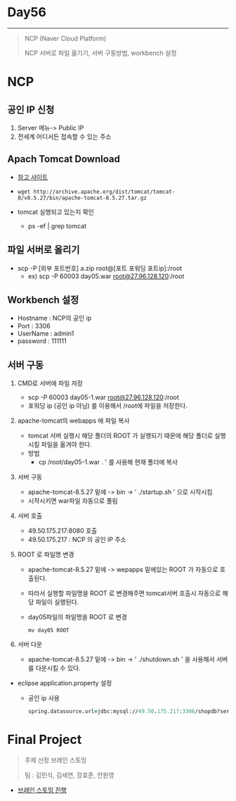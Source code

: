 # Day56

---

> NCP (Naver Cloud Platform)
>
> NCP 서버로 파일 옮기기, 서버 구동방법, workbench 설정

# NCP

## 공인 IP 신청 

1. Server 메뉴-> Public IP
2. 전세계 어디서든 접속할 수 있는 주소 

## Apach Tomcat Download

- [참고 사이트](https://cafe.naver.com/2022webservice?iframe_url=/MyCafeIntro.nhn%3Fclubid=30692828)

- ```
  wget http://archive.apache.org/dist/tomcat/tomcat-8/v8.5.27/bin/apache-tomcat-8.5.27.tar.gz
  ```

- tomcat 실행되고 있는지 확인 

  - ps -ef | grep tomcat


## 파일 서버로 올리기

- scp -P [외부 포트번호] a.zip root@[포트 포워딩 포트ip]:/root
  - ex) scp -P 60003 day05.war root@27.96.128.120:/root

## Workbench 설정

- Hostname : NCP의 공인 ip
- Port : 3306
- UserName : admin1
- password : 111111


## 서버 구동

1. CMD로 서버에 파일 저장 

   - scp -P 60003 day05-1.war root@27.96.128.120:/root
   - 포워딩 ip (공인 ip 아님) 를 이용해서 /root에 파일을 저장한다. 

2. apache-tomcat의 webapps 에 파일 복사 

   - tomcat 서버 실행시 해당 폴더의 ROOT 가 실행되기 때문에 해당 폴더로 실행시킬 파일을 옮겨야 한다. 
   - 방법
     - cp /root/day05-1.war . ' 를 사용해  현재 폴더에 복사 

3. 서버 구동 

   - apache-tomcat-8.5.27 밑에 -> bin -> ' ./startup.sh ' 으로 시작시킴
   - 시작시키면 war파일 자동으로 풀림 

4. 서버 호출 

   - 49.50.175.217:8080 호출
   - 49.50.175.217  : NCP 의 공인 IP 주소 

5. ROOT 로 파일명 변경

   - apache-tomcat-8.5.27 밑에 -> wepapps 밑에있는 ROOT 가 자동으로 호출된다. 

   - 따라서 실행할 파일명을 ROOT 로 변경해주면 tomcat서버 호출시 자동으로 해당 파일이 실행된다. 

   - day05파일의 파일명을 ROOT 로 변경 
     
     ```
     mv day05 ROOT
     ```

6. 서버 다운

   - apache-tomcat-8.5.27 밑에 -> bin -> ' ./shutdown.sh '  을 사용해서 서버를 다운시킬 수 있다. 

- eclipse application.property 설정

  - 공인 ip 사용 

    ```pro
    spring.datasource.url=jdbc:mysql://49.50.175.217:3306/shopdb?serverTimezone=Asia/Seoul
    ```

# Final Project 

> 주제 선정 브레인 스토밍 
>
> 팀 : 김민식, 김세연, 장효준, 안원영

- [브레인 스토밍 진행 ](https://padlet.com/tidnjrk010/obsul80ccbcf9wkt)

